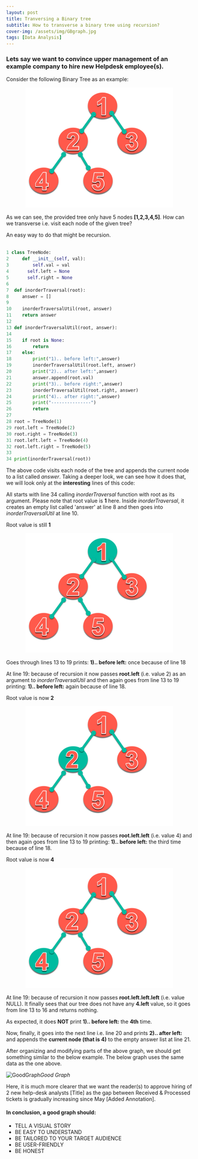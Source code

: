 ```yaml
---
layout: post
title: Tranversing a Binary tree
subtitle: How to transverse a binary tree using recursion?
cover-img: /assets/img/GBgraph.jpg
tags: [Data Analysis]
---
```


### Lets say we want to convince upper management of an example company to hire new Helpdesk employee(s).

Consider the following Binary Tree as an example:

<div style="text-align:center"><img src="../assets/img/d.png" width="400"></div>

As we can see, the provided tree only have 5 nodes **[1,2,3,4,5]**. How can we transverse i.e. visit each node of the given tree?

An easy way to do that might be recursion.


```python

1 class TreeNode:
2     def __init__(self, val):
3         self.val = val
4       self.left = None
5       self.right = None
6
7  def inorderTraversal(root):
8     answer = []
9
10    inorderTraversalUtil(root, answer)
11    return answer
12
13 def inorderTraversalUtil(root, answer):
14
15    if root is None:
16        return
17    else:
18        print("1).. before left:",answer)
19        inorderTraversalUtil(root.left, answer)
20        print("2).. after left:",answer)
21        answer.append(root.val)
22        print("3).. before right:",answer)
23        inorderTraversalUtil(root.right, answer)
24        print("4).. after right:",answer)
25        print("---------------")
26        return
27
28 root = TreeNode(1)
29 root.left = TreeNode(2)
30 root.right = TreeNode(3)
31 root.left.left = TreeNode(4)
32 root.left.right = TreeNode(5)
33
34 print(inorderTraversal(root))

```

The above code visits each node of the tree and appends the current node to a list called *answer*. Taking a deeper look, we can see how it does that, we will look only at the **interesting** lines of this code:

All starts with line 34 calling *inorderTraversal* function with root as its argument. Please note that root value is **1** here.
Inside *inorderTraversal*, it creates an empty list called 'answer' at line 8 and then goes into *inorderTraversalUtil* at line 10.

Root value is still **1**

<div style="text-align:center"><img src="../assets/img/1.png" width="400"></div>

Goes through lines 13 to 19 prints: **1).. before left:** once because of line 18

At line 19: because of recursion it now passes  **root.left** (i.e. value 2) as an argument to *inorderTraversalUtil* and then again goes from line 13 to 19 printing: **1).. before left:** again because of line 18.

Root value is now **2**
<div style="text-align:center"><img src="../assets/img/2.png" width="400"></div>

At line 19: because of recursion it now passes  **root.left.left** (i.e. value 4) and then again goes from line 13 to 19 printing: **1).. before left:** the third time because of line 18.

Root value is now **4**
<div style="text-align:center"><img src="../assets/img/4.png" width="400"></div>

At line 19: because of recursion it now passes  **root.left.left.left** (i.e. value NULL). It finally sees that our tree does not have any **4.left** value, so it goes from line 13 to 16 and returns nothing.

As expected, it does **NOT** print **1).. before left:** the **4th** time.

Now, finally, it goes into the next line i.e. line 20 and prints **2).. after left:** and appends the **current node (that is 4)** to the empty answer list at line 21.







After organizing and modifying parts of the above graph, we should get something similar to the below example. The below graph uses the same data as the one above.

![GoodGraph](https://raw.githubusercontent.com/jarnailchahal/home/master/_site/assets/img/goodgraph.png)*Good Graph*

Here, it is much more clearer that we want the reader(s) to approve hiring of 2 new help-desk analysts [Title] as the gap between Received & Processed tickets is gradually increasing since May [Added Annotation].

#### In conclusion, a good graph should:

*	TELL A VISUAL STORY
*	BE EASY TO UNDERSTAND
* BE TAILORED TO YOUR TARGET AUDIENCE
* BE USER-FRIENDLY
* BE HONEST
